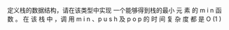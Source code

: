定义栈的数据结构，请在该类型中实现 一个能够得到栈的最小 元 素 的 m i n 函 数 。
在 该 栈 中 ，调 用 m i n 、p u s h 及 p o p 的 时 间 复 杂 度 都 是 O (1 )